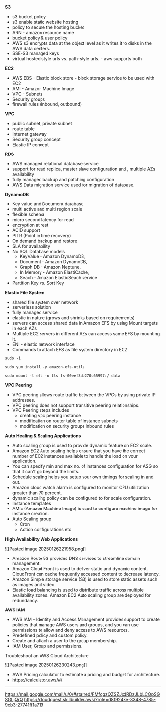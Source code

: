 **S3**

- s3 bucket policy
- s3 enable static website hosting
- policy to secure the hosting bucket
- ARN - amazon resource name
- bucket policy & user policy
- AWS s3 encrypts data at the object level as it writes it to disks in the AWS data centers.
- SSE-S3 managed keys
- virtual hosted style urls vs. path-style urls. - aws supports both

**EC2**

- AWS EBS - Elastic block store - block storage service to be used with EC2
- AMI - Amazon Machine Image
- VPC - Subnets
- Security groups
- firewall rules (inbound, outbound)

**VPC**

- public subnet, private subnet
- route table
- Internet gateway
- Security group concept
- Elastic IP concept

**RDS**

- AWS managed relational database service
- support for read replica, master slave configuration and , multiple AZs availability
- fully managed backup and patching configuration
- AWS Data migration service used for migration of database.

**DynamoDB**

- Key value and Document database
- multi active and multi region scale
- flexible schema
- micro second latency for read
- encryption at rest
- ACID support
- PITR (Point in time recovery)
- On demand backup and restore
- SLA for availability
- No SQL Database models 
	- KeyValue - Amazon DynamoDB, 
	- Document - Amazon DynamoDB,
	- Graph DB - Amazon Neptune,
	- In Memory - Amazon ElastiCache,
	- Seach - Amazon ElasticSeach service
- Partition Key vs. Sort Key

**Elastic File System**
- shared file system over network
- serverless solution
- fully managed service
- elastic in nature (grows and shrinks based on requirements)
- servers can access shared data in Amazon EFS by using Mount targets in each AZs
- Multiple EC2 servers in different AZs can access same EFS by mounting it.
- ENI - elastic network interface
- Commands to attach EFS as file system directory in EC2
```
sudo -i

sudo yum install -y amazon-efs-utils

sudo mount -t efs -o tls fs-00eef3db270c65997:/ data
```

**VPC Peering**

- VPC peering allows route traffic between the VPCs by using private IP addresses.
- VPC peering does not support transitive peering relationships.
- VPC Peering steps includes
	- creating vpc peering instance
	- modification on router table of instance subnets
	- modification on security groups inbound rules


**Auto Healing & Scaling Applications**
- Auto scaling group is used to provide dynamic feature on EC2 scale.
- Amazon EC2 Auto scaling helps ensure that you have the correct number of EC2 instances available to handle the load on your application.
- You can specify min and max no. of instances configuration for ASG so that it can't go beyond the limits.
- Schedule scaling helps you setup  your own timings for scaling in and out.
- Amazon cloud watch alarm is configured to monitor CPU utilization greater than 70 percent.
- dynamic scaling policy can be configured to for scale configuration.
- Instance templates
- AMIs (Amazon Machine Image) is used to configure machine image for instance creation.
- Auto Scaling group
	- Cron 
	- Action configurations etc


**High Availability Web Applications**

![[Pasted image 20250126221958.png]]
- Amazon Route 53 provides DNS services to streamline domain management.
- Amazon Cloud Front is used to deliver static and dynamic content. CloudFront can cache frequently accessed content to decrease latency.
- Amazon Simple storage service (S3) is used to store static assets such  as images and video.
- Elastic load balancing is used to distribute traffic across multiple availability zones. Amazon EC2 Auto scaling group are deployed for redundancy.

**AWS IAM**
- AWS IAM - Identity and Access Management provides support to create policies that manage AWS users and groups, and you can use permissions to allow and deny access to AWS resources.
- Predefined policy and custom policy.
- Create and attach a user to the group membership.
- IAM User, Group and permissions.

Troubleshoot an AWS Cloud Architecture

![[Pasted image 20250126230243.png]]




- AWS Pricing calculator to estimate a pricing and budget for architecture.
- https://calculator.aws/#/
---
https://mail.google.com/mail/u/0/#starred/FMfcgzQZSZJxdRDzJLbLCQpSGSGLjQrQ
https://cloudquest.skillbuilder.aws/?role=d8f9243e-3348-4785-9cb3-27741ff1a719
